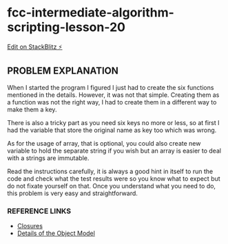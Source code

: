 # fcc-intermediate-algorithm-scripting-lesson-20

[Edit on StackBlitz ⚡️](https://stackblitz.com/edit/js-try534)

## PROBLEM EXPLANATION
When I started the program I figured I just had to create the six functions mentioned in the details.  However, it was not that simple.  Creating them as a function was not the right way, I had to create them in a different way to make them a key.

There is also a tricky part as you need six keys no more or less, so at first I had the variable that store the original name as key too which was wrong.

As for the usage of array, that is optional, you could also create new variable to hold the separate string if you wish but an array is easier to deal with a strings are immutable.

Read the instructions carefully, it is always a good hint in itself to run the code and check what the test results were so you know what to expect but do not fixate yourself on that.  Once you understand what you need to do, this problem is very easy and straightforward.

### REFERENCE LINKS
- [Closures](https://developer.mozilla.org/en-US/docs/Web/JavaScript/Closures)
- [Details of the Object Model](https://developer.mozilla.org/en-US/docs/Web/JavaScript/Guide/Details_of_the_Object_Model)


